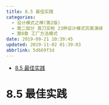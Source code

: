 ```yaml
---
title: 8.5 最佳实践
categories: 
  - 设计模式之禅(第2版)
  - 第二部分 真刀实枪 23种设计模式完美演绎
  - 第8章 工厂方法模式
date: 2019-09-21 10:39:45
updated: 2019-11-02 01:39:03
abbrlink: 5d669f3d
---
```

- [8.5 最佳实践](/ReadingNotes/5d669f3d/#8-5-最佳实践)

<!--more-->
<script src="https://cdn.bootcss.com/jquery/3.4.0/jquery.slim.min.js"></script>
<script>$(document).ready(function () {$(".post-body > ul:nth-child(1)").hide();});</script>

<!--end-->
# 8.5 最佳实践 #
